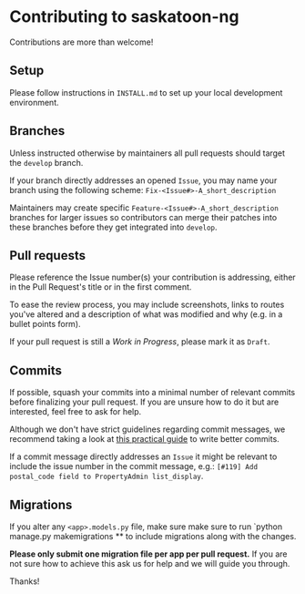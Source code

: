 # Contributing to saskatoon-ng

Contributions are more than welcome!

## Setup

Please follow instructions in `INSTALL.md` to set up your local development environment.


## Branches

Unless instructed otherwise by maintainers all pull requests should target the `develop` branch.

If your branch directly addresses an opened `Issue`, you may name your branch using the following scheme: `Fix-<Issue#>-A_short_description`

Maintainers may create specific `Feature-<Issue#>-A_short_description` branches for larger issues so contributors can merge their patches into these branches before they get integrated into `develop`.


## Pull requests

Please reference the Issue number(s) your contribution is addressing, either in the Pull Request's title or in the first comment.

To ease the review process, you may include screenshots, links to routes you've altered and a description of what was modified and why (e.g. in a bullet points form).

If your pull request is still a *Work in Progress*, please mark it as `Draft`.


## Commits

If possible, squash your commits into a minimal number of relevant commits before finalizing your pull request. If you are unsure how to do it but are interested, feel free to ask for help.

Although we don't have strict guidelines regarding commit messages, we recommend taking a look at [this practical guide](https://www.freecodecamp.org/news/writing-good-commit-messages-a-practical-guide/) to write better commits.

If a commit message directly addresses an `Issue` it might be relevant to include the issue number in the commit message, e.g.: `[#119] Add postal_code field to PropertyAdmin list_display`.


## Migrations

If you alter any `<app>.models.py` file, make sure make sure to run `python manage.py makemigrations <app>** to include migrations along with the changes. 

**Please only submit one migration file per app per pull request.** If you are not sure how to achieve this ask us for help and we will guide you through.

Thanks!
